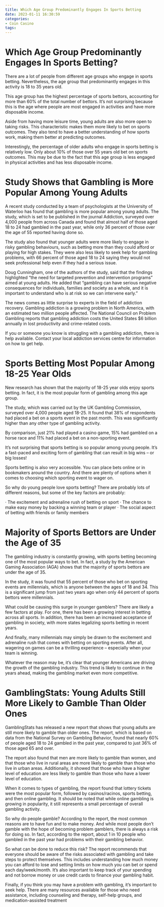 ```yaml
---
title: Which Age Group Predominantly Engages In Sports Betting
date: 2023-01-11 16:30:59
categories:
- Coin Casino
tags:
---
```



#  Which Age Group Predominantly Engages In Sports Betting?

There are a lot of people from different age groups who engage in sports betting. Nevertheless, the age group that predominantly engages in this activity is 18 to 35 years old.

This age group has the highest percentage of sports bettors, accounting for more than 60% of the total number of bettors. It’s not surprising because this is the age where people are most engaged in activities and have more disposable income.

Aside from having more leisure time, young adults are also more open to taking risks. This characteristic makes them more likely to bet on sports outcomes. They also tend to have a better understanding of how sports work, making them better at predicting outcomes.

Interestingly, the percentage of older adults who engage in sports betting is relatively low. Only about 10% of those over 55 years old bet on sports outcomes. This may be due to the fact that this age group is less engaged in physical activities and has less disposable income.

#  Study Shows that Gambling is More Popular Among Young Adults

A recent study conducted by a team of psychologists at the University of Waterloo has found that gambling is more popular among young adults. The study, which is set to be published in the journal Addiction, surveyed over 4,000 people from across Canada and found that almost half of those aged 18 to 24 had gambled in the past year, while only 36 percent of those over the age of 55 reported having done so.

The study also found that younger adults were more likely to engage in risky gambling behaviours, such as betting more than they could afford or playing for high stakes. They were also less likely to seek help for gambling problems, with 66 percent of those aged 18 to 24 saying they would not seek professional help even if they had a serious issue.

Doug Cunningham, one of the authors of the study, said that the findings highlighted “the need for targeted prevention and intervention programs” aimed at young adults. He added that “gambling can have serious negative consequences for individuals, families and society as a whole, and it is important to understand who is at risk so we can intervene early.”

The news comes as little surprise to experts in the field of addiction recovery. Gambling addiction is a growing problem in North America, with an estimated two million people affected. The National Council on Problem Gambling reports that gambling addiction costs the United States $6 billion annually in lost productivity and crime-related costs.

If you or someone you know is struggling with a gambling addiction, there is help available. Contact your local addiction services centre for information on how to get help.

#  Sports Betting Most Popular Among 18-25 Year Olds

New research has shown that the majority of 18-25 year olds enjoy sports betting. In fact, it is the most popular form of gambling among this age group.

The study, which was carried out by the UK Gambling Commission, surveyed over 4,000 people aged 18-25. It found that 38% of respondents had placed a bet on a sports event in the past month. This was significantly higher than any other type of gambling activity.

By comparison, just 21% had played a casino game, 15% had gambled on a horse race and 11% had placed a bet on a non-sporting event.

It’s not surprising that sports betting is so popular among young people. It’s a fast-paced and exciting form of gambling that can result in big wins – or big losses!

Sports betting is also very accessible. You can place bets online or in bookmakers around the country. And there are plenty of options when it comes to choosing which sporting event to wager on.

So why do young people love sports betting? There are probably lots of different reasons, but some of the key factors are probably:

· The excitement and adrenaline rush of betting on sport
· The chance to make easy money by backing a winning team or player
· The social aspect of betting with friends or family members


#  Majority of Sports Bettors are Under the Age of 35

The gambling industry is constantly growing, with sports betting becoming one of the most popular ways to bet. In fact, a study by the American Gaming Association (AGA) shows that the majority of sports bettors are under the age of 35.

In the study, it was found that 55 percent of those who bet on sporting events are millennials, which is anyone between the ages of 18 and 34. This is a significant jump from just two years ago when only 44 percent of sports bettors were millennials.

What could be causing this surge in younger gamblers? There are likely a few factors at play. For one, there has been a growing interest in betting across all sports. In addition, there has been an increased acceptance of gambling in society, with more states legalizing sports betting in recent years.

And finally, many millennials may simply be drawn to the excitement and adrenaline rush that comes with betting on sporting events. After all, wagering on games can be a thrilling experience – especially when your team is winning.

Whatever the reason may be, it’s clear that younger Americans are driving the growth of the gambling industry. This trend is likely to continue in the years ahead, making the gambling market even more competitive.

#  GamblingStats: Young Adults Still More Likely to Gamble Than Older Ones

GamblingStats has released a new report that shows that young adults are still more likely to gamble than older ones. The report, which is based on data from the National Survey on Gambling Behavior, found that nearly 60% of people aged 18 to 24 gambled in the past year, compared to just 36% of those aged 65 and over.

The report also found that men are more likely to gamble than women, and that those who live in rural areas are more likely to gamble than those who live in urban areas. Additionally, it showed that those who have a higher level of education are less likely to gamble than those who have a lower level of education.

When it comes to types of gambling, the report found that lottery tickets were the most popular form, followed by casinos/racinos, sports betting, and then online gambling. It should be noted that while online gambling is growing in popularity, it still represents a small percentage of overall gambling activity.

So why do people gamble? According to the report, the most common reasons are to have fun and to make money. And while most people don’t gamble with the hope of becoming problem gamblers, there is always a risk for doing so. In fact, according to the report, about 1 in 10 people who gambled in the past year had problems with their gambling behavior.

So what can be done to reduce this risk? The report recommends that everyone should be aware of the risks associated with gambling and take steps to protect themselves. This includes understanding how much money you can afford to lose and setting limits on how much you can bet or spend each day/week/month. It’s also important to keep track of your spending and not borrow money or use credit cards to finance your gambling habit.

Finally, if you think you may have a problem with gambling, it’s important to seek help. There are many resources available for those who need assistance, including counseling and therapy, self-help groups, and medication-assisted treatment